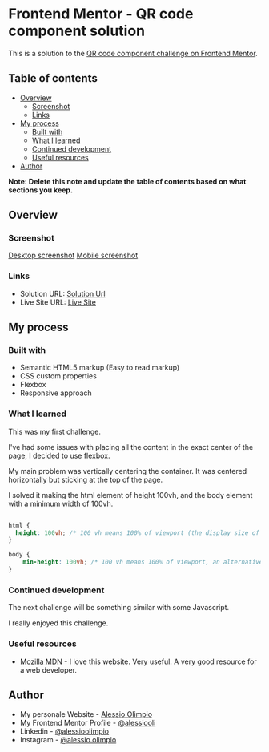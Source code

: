 # Frontend Mentor - QR code component solution

This is a solution to the [QR code component challenge on Frontend Mentor](https://www.frontendmentor.io/challenges/qr-code-component-iux_sIO_H).

## Table of contents

- [Overview](#overview)
  - [Screenshot](#screenshot)
  - [Links](#links)
- [My process](#my-process)
  - [Built with](#built-with)
  - [What I learned](#what-i-learned)
  - [Continued development](#continued-development)
  - [Useful resources](#useful-resources)
- [Author](#author)

**Note: Delete this note and update the table of contents based on what sections you keep.**

## Overview

### Screenshot

[Desktop screenshot](./screenshot/desktop-screenshot.png)
[Mobile screenshot](./screenshot/iphone-12-pro-screenshot.png)

### Links

- Solution URL: [Solution Url](https://github.com/alessiooli/qr-code-component)
- Live Site URL: [Live Site](https://alessiooli.github.io/qr-code-component/)

## My process

### Built with

- Semantic HTML5 markup (Easy to read markup)
- CSS custom properties
- Flexbox
- Responsive approach

### What I learned

This was my first challenge.

I've had some issues with placing all the content in the exact center of the page, I decided to use flexbox. 

My main problem was vertically centering the container. It was centered horizontally but sticking at the top of the page. 

I solved it making the html element of height 100vh, and the body element with a minimum width of 100vh.

```css

html {
  height: 100vh; /* 100 vh means 100% of viewport (the display size of the device you're using). It's an alternative to width: 100% */
}

body {
    min-height: 100vh; /* 100 vh means 100% of viewport, an alternative to 100% */
}

```

### Continued development

The next challenge will be something similar with some Javascript. 

I really enjoyed this challenge.

### Useful resources

- [Mozilla MDN](https://developer.mozilla.org/en-US/docs/Web/CSS/CSS_Flexible_Box_Layout/Aligning_Items_in_a_Flex_Container) - I love this website. Very useful. A very good resource for a web developer. 


## Author

- My personale Website - [Alessio Olimpio](https://www.alessioolimpio.com)
- My Frontend Mentor Profile - [@alessiooli](https://www.frontendmentor.io/profile/yourusername)
- Linkedin - [@alessioolimpio](https://www.linkedin.com/in/alessioolimpio/)
- Instagram - [@alessio.olimpio](https://www.instagram.com/alessio.olimpio/)

